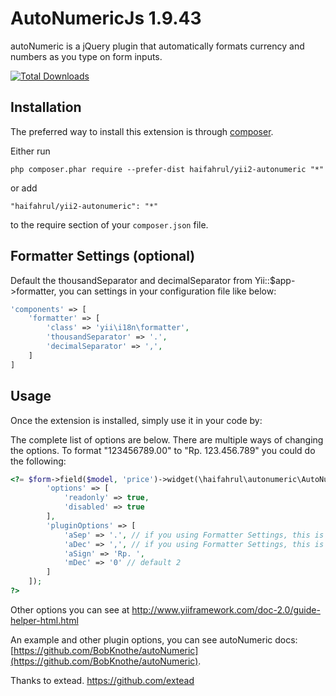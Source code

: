 AutoNumericJs 1.9.43
=============

autoNumeric is a jQuery plugin that automatically formats currency and numbers as you type on form inputs.

[![Total Downloads](https://poser.pugx.org/haifahrul/yii2-autonumeric/downloads)](https://packagist.org/packages/haifahrul/yii2-autonumeric)

Installation
------------

The preferred way to install this extension is through [composer](http://getcomposer.org/download/).

Either run

```
php composer.phar require --prefer-dist haifahrul/yii2-autonumeric "*"
```

or add

```
"haifahrul/yii2-autonumeric": "*"
```

to the require section of your `composer.json` file.

Formatter Settings (optional)
-----------------------------

Default the thousandSeparator and decimalSeparator from Yii::$app->formatter, you can settings in your configuration file like below:
``` php
'components' => [
    'formatter' => [
        'class' => 'yii\i18n\formatter',
        'thousandSeparator' => '.',
        'decimalSeparator' => ',',
    ]
]
```

Usage
-----

Once the extension is installed, simply use it in your code by:

The complete list of options are below.
There are multiple ways of changing the options. To format "123456789.00" to "Rp. 123.456.789" you could do the following:
```php
<?= $form->field($model, 'price')->widget(\haifahrul\autonumeric\AutoNumeric::classname(), [
        'options' => [
            'readonly' => true,
            'disabled' => true
        ],
        'pluginOptions' => [
            'aSep' => '.', // if you using Formatter Settings, this is not necessary
            'aDec' => ',', // if you using Formatter Settings, this is not necessary
            'aSign' => 'Rp. ',
            'mDec' => '0' // default 2
        ]
    ]);
?>
```

Other options you can see at http://www.yiiframework.com/doc-2.0/guide-helper-html.html

An example and other plugin options, you can see autoNumeric docs: [https://github.com/BobKnothe/autoNumeric](https://github.com/BobKnothe/autoNumeric).

Thanks to extead. https://github.com/extead
